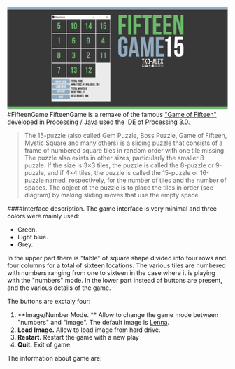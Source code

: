 ![FifteenGame](https://raw.githubusercontent.com/Tkd-Alex/FifteeenGame/master/FifteenGame.png "FifteenGame")
#FifteenGame
FifteenGame is a remake of the famous ["Game of Fifteen"](https://en.wikipedia.org/wiki/15_puzzle) developed in Processing / Java used the IDE of Processing 3.0.

>The 15-puzzle (also called Gem Puzzle, Boss Puzzle, Game of Fifteen, Mystic Square and many others) is a 	sliding puzzle that consists of a frame of numbered square tiles in random order with one tile missing. The 	puzzle also exists in other sizes, particularly the smaller 8-puzzle. If the size is 3×3 tiles, the puzzle is called 	the 8-puzzle or 9-puzzle, and if 4×4 tiles, the puzzle is called the 15-puzzle or 16-puzzle named, respectively, 	for the number of tiles and the number of spaces. The object of the puzzle is to place the tiles in order (see 	diagram) by making sliding moves that use the empty space.

####Interface description.
The game interface is very minimal and three colors were mainly used:

- Green.
- Light blue.
- Grey.

In the upper part there is "table" of square shape divided into four rows and four columns for a total of sixteen locations. The various tiles are numbered with numbers ranging from one to sixteen in the case where it is playing with the "numbers" mode.
In the lower part instead of buttons are present, and the various details of the game.

The buttons are exctaly four:

1. **Image/Number Mode. **
Allow to change the game mode between "numbers" and "image". The default image is [Lenna](https://en.wikipedia.org/wiki/Lenna).
2. **Load Image.** 
Allow to load image from hard drive.
3. **Restart.** 
Restart the game with a new play
4. **Quit.** 
Exit of game.

The information about game are:

